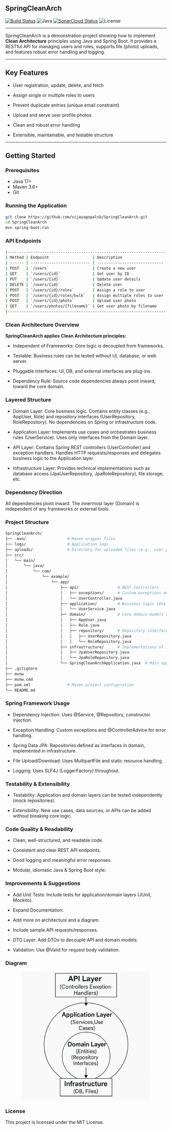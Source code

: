 ## SpringCleanArch


[![Build Status](https://github.com/vijayagopalsb/SpringCleanArch/actions/workflows/ci.yml/badge.svg)](https://github.com/vijayagopalsb/SpringCleanArch/actions)
![Java](https://img.shields.io/badge/Java-17+-blue)
[![SonarCloud Status](https://sonarcloud.io/api/project_badges/measure?project=vijayagopalsb_CleanArchitecture&metric=alert_status)](https://sonarcloud.io/summary/new_code?id=vijayagopalsb_CleanArchitecture)
![License](https://img.shields.io/badge/license-MIT-green)

---

SpringCleanArch is a demonstration project showing how to implement **Clean Architecture** principles using Java and Spring Boot. It provides a RESTful API for managing users and roles, supports file (photo) uploads, and features robust error handling and logging.

---

## Key Features

- User registration, update, delete, and fetch

- Assign single or multiple roles to users

- Prevent duplicate entries (unique email constraint)

- Upload and serve user profile photos

- Clean and robust error handling

- Extensible, maintainable, and testable structure

---

## Getting Started

### Prerequisites

- Java 17+
- Maven 3.6+
- Git

### Running the Application

```bash
git clone https://github.com/vijayagopalsb/SpringCleanArch.git
cd SpringCleanArch
mvn spring-boot:run

```

### API Endpoints

```bash
|---------------------------------------------------------------------|
| Method | Endpoint                   | Description                   |
| ------ | -------------------------- | ----------------------------- |
| POST   | `/users`                   | Create a new user             |
| GET    | `/users/{id}`              | Get user by ID                |
| PUT    | `/users/{id}`              | Update user details           |
| DELETE | `/users/{id}`              | Delete user                   |
| POST   | `/users/{id}/roles`        | Assign a role to user         |
| POST   | `/users/{id}/roles/bulk`   | Assign multiple roles to user |
| POST   | `/users/{id}/photo`        | Upload user photo             |
| GET    | `/users/photos/{filename}` | Get user photo by filename    |
|---------------------------------------------------------------------|
```

### Clean Architecture Overview

**SpringCleanArch applies Clean Architecture principles:**

- Independent of Frameworks: Core logic is decoupled from frameworks.

- Testable: Business rules can be tested without UI, database, or web server.

- Pluggable Interfaces: UI, DB, and external interfaces are plug-ins.

- Dependency Rule: Source code dependencies always point inward, toward the core domain.

### Layered Structure
- Domain Layer:
Core business logic. Contains entity classes (e.g., AppUser, Role) and repository interfaces (UserRepository, RoleRepository).
No dependencies on Spring or infrastructure code.

- Application Layer:
Implements use cases and orchestrates business rules (UserService).
Uses only interfaces from the Domain layer.

- API Layer:
Contains Spring REST controllers (UserController) and exception handlers.
Handles HTTP requests/responses and delegates business logic to the Application layer.

- Infrastructure Layer:
Provides technical implementations such as database access (JpaUserRepository, JpaRoleRepository), file storage, etc.

### Dependency Direction

All dependencies point inward. The innermost layer (Domain) is independent of any frameworks or external tools.

### Project Structure

```bash
SpringCleanArch/
├── .mvn/                  # Maven wrapper files
├── logs/                  # Application logs
├── uploads/               # Directory for uploaded files (e.g., user photos)
├── src/
│   └── main/
│       └── java/
│           └── com/
│               └── example/
│                   └── app/
│                       ├── api/                 # REST Controllers
│                       │   ├── exceptions/      # Custom exceptions and handlers
│                       │   └── UserController.java
│                       ├── application/         # Business logic (Use Cases)
│                       │   └── UserService.java
│                       ├── domain/              # Core domain models and interfaces
│                       │   ├── AppUser.java
│                       │   ├── Role.java
│                       │   ├── repository/      # Repository interfaces
│                       │   │   ├── UserRepository.java
│                       │   │   └── RoleRepository.java
│                       ├── infrastructure/      # Implementations of interfaces
│                       │   ├── JpaUserRepository.java
│                       │   └── JpaRoleRepository.java
│                       └── SpringCleanArchApplication.java  # Main application entry point
├── .gitignore
├── mvnw
├── mvnw.cmd
├── pom.xml                # Maven project configuration
└── README.md
```

### Spring Framework Usage

- Dependency Injection: Uses @Service, @Repository, constructor injection.

- Exception Handling: Custom exceptions and @ControllerAdvice for error handling.

- Spring Data JPA: Repositories defined as interfaces in domain, implemented in infrastructure.

- File Upload/Download: Uses MultipartFile and static resource handling.

- Logging: Uses SLF4J (LoggerFactory) throughout.

### Testability & Extensibility

- Testability: Application and domain layers can be tested independently (mock repositories).

- Extensibility: New use cases, data sources, or APIs can be added without breaking core logic.

### Code Quality & Readability

- Clean, well-structured, and readable code.

- Consistent and clear REST API endpoints.

- Good logging and meaningful error responses.

- Modular, idiomatic Java & Spring Boot style.

### Improvements & Suggestions

- Add Unit Tests: Include tests for application/domain layers (JUnit, Mockito).

- Expand Documentation:

- Add more on architecture and a diagram.

- Include sample API requests/responses.

- DTO Layer: Add DTOs to decouple API and domain models.

- Validation: Use @Valid for request body validation.

### Diagram

<p align="center"> <img src="assets/clean-architecture.png" alt="Clean Architecture Diagram" width="400" height="400"/> </p>

### License

This project is licensed under the MIT License.



